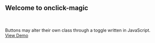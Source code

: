 ## Welcome to onclick-magic
<br><br>
Buttons may alter their own class through a toggle written in JavaScript. <br>
[View Demo](https://willinspire.github.io/class-toggle/view/index.html)

